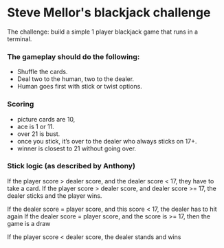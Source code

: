# Steve Mellor's blackjack challenge

The challenge: build a simple 1 player blackjack game that runs in a terminal. 

### The gameplay should do the following: 
* Shuffle the cards. 
* Deal two to the human, two to the dealer. 
* Human goes first with stick or twist options.
 
### Scoring 
* picture cards are 10, 
* ace is 1 or 11. 
* over 21 is bust. 
* once you stick, it’s over to the dealer who always sticks on 17+. 
* winner is closest to 21 without going over.

### Stick logic (as described by Anthony)
If the player score > dealer score, and the dealer score < 17, they have to take a card. 
If the player score > dealer score, and dealer score >= 17, the dealer sticks and the player wins. 

If the dealer score = player score, and this score < 17, the dealer has to hit again
If the dealer score = player score, and the score is >= 17, then the game is a draw 

If the player score < dealer score, the dealer stands and wins
